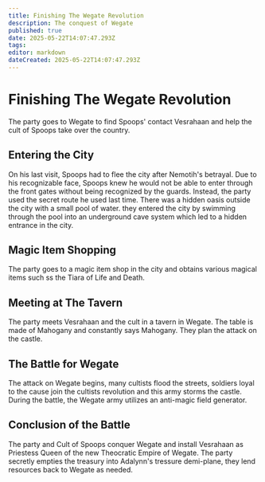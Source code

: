 ```yaml
---
title: Finishing The Wegate Revolution
description: The conquest of Wegate
published: true
date: 2025-05-22T14:07:47.293Z
tags: 
editor: markdown
dateCreated: 2025-05-22T14:07:47.293Z
---
```


# Finishing The Wegate Revolution
The party goes to Wegate to find Spoops' contact Vesrahaan and help the cult of Spoops take over the country.

## Entering the City
On his last visit, Spoops had to flee the city after Nemotih's betrayal. Due to his recognizable face, Spoops knew he would not be able to enter through the front gates without being recognized by the guards. Instead, the party used the secret route he used last time. There was a hidden oasis outside the city with a small pool of water. they entered the city by swimming through the pool into an underground cave system which led to a hidden entrance in the city.

## Magic Item Shopping
The party goes to a magic item shop in the city and obtains various magical items such ss the Tiara of Life and Death.

## Meeting at The Tavern
The party meets Vesrahaan and the cult in a tavern in Wegate. The table is made of Mahogany and constantly says Mahogany. They plan the attack on the castle.

## The Battle for Wegate
The attack on Wegate begins, many cultists flood the streets, soldiers loyal to the cause join the cultists revolution and this army storms the castle. During the battle, the Wegate army utilizes an anti-magic field generator.

## Conclusion of the Battle
The party and Cult of Spoops conquer Wegate and install Vesrahaan as Priestess Queen of the new Theocratic Empire of Wegate. The party secretly empties the treasury into Adalynn's tressure demi-plane, they lend resources back to Wegate as needed.

